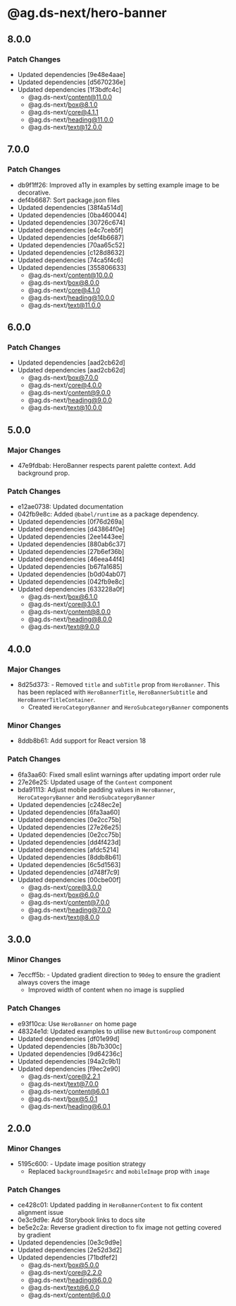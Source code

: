 # @ag.ds-next/hero-banner

## 8.0.0

### Patch Changes

- Updated dependencies [9e48e4aae]
- Updated dependencies [d5670236e]
- Updated dependencies [1f3bdfc4c]
  - @ag.ds-next/content@11.0.0
  - @ag.ds-next/box@8.1.0
  - @ag.ds-next/core@4.1.1
  - @ag.ds-next/heading@11.0.0
  - @ag.ds-next/text@12.0.0

## 7.0.0

### Patch Changes

- db9f1ff26: Improved a11y in examples by setting example image to be decorative.
- def4b6687: Sort package.json files
- Updated dependencies [38f4a514d]
- Updated dependencies [0ba460044]
- Updated dependencies [30726c674]
- Updated dependencies [e4c7ceb5f]
- Updated dependencies [def4b6687]
- Updated dependencies [70aa65c52]
- Updated dependencies [c128d8632]
- Updated dependencies [74ca5f4c6]
- Updated dependencies [355806633]
  - @ag.ds-next/content@10.0.0
  - @ag.ds-next/box@8.0.0
  - @ag.ds-next/core@4.1.0
  - @ag.ds-next/heading@10.0.0
  - @ag.ds-next/text@11.0.0

## 6.0.0

### Patch Changes

- Updated dependencies [aad2cb62d]
- Updated dependencies [aad2cb62d]
  - @ag.ds-next/box@7.0.0
  - @ag.ds-next/core@4.0.0
  - @ag.ds-next/content@9.0.0
  - @ag.ds-next/heading@9.0.0
  - @ag.ds-next/text@10.0.0

## 5.0.0

### Major Changes

- 47e9fdbab: HeroBanner respects parent palette context. Add background prop.

### Patch Changes

- e12ae0738: Updated documentation
- 042fb9e8c: Added `@babel/runtime` as a package dependency.
- Updated dependencies [0f76d269a]
- Updated dependencies [d43864f0e]
- Updated dependencies [2ee1443ee]
- Updated dependencies [880ab6c37]
- Updated dependencies [27b6ef36b]
- Updated dependencies [46eea44f4]
- Updated dependencies [b67fa1685]
- Updated dependencies [b0d04ab07]
- Updated dependencies [042fb9e8c]
- Updated dependencies [633228a0f]
  - @ag.ds-next/box@6.1.0
  - @ag.ds-next/core@3.0.1
  - @ag.ds-next/content@8.0.0
  - @ag.ds-next/heading@8.0.0
  - @ag.ds-next/text@9.0.0

## 4.0.0

### Major Changes

- 8d25d373: - Removed `title` and `subTitle` prop from `HeroBanner`. This has been replaced with `HeroBannerTitle`, `HeroBannerSubtitle` and `HeroBannerTitleContainer`.
  - Created `HeroCategoryBanner` and `HeroSubcategoryBanner` components

### Minor Changes

- 8ddb8b61: Add support for React version 18

### Patch Changes

- 6fa3aa60: Fixed small eslint warnings after updating import order rule
- 27e26e25: Updated usage of the `Content` component
- bda91113: Adjust mobile padding values in `HeroBanner`, `HeroCategoryBanner` and `HeroSubcategoryBanner`
- Updated dependencies [c248ec2e]
- Updated dependencies [6fa3aa60]
- Updated dependencies [0e2cc75b]
- Updated dependencies [27e26e25]
- Updated dependencies [0e2cc75b]
- Updated dependencies [dd4f423d]
- Updated dependencies [afdc5214]
- Updated dependencies [8ddb8b61]
- Updated dependencies [6c5d1563]
- Updated dependencies [d748f7c9]
- Updated dependencies [00cbe00f]
  - @ag.ds-next/core@3.0.0
  - @ag.ds-next/box@6.0.0
  - @ag.ds-next/content@7.0.0
  - @ag.ds-next/heading@7.0.0
  - @ag.ds-next/text@8.0.0

## 3.0.0

### Minor Changes

- 7eccff5b: - Updated gradient direction to `90deg` to ensure the gradient always covers the image
  - Improved width of content when no image is supplied

### Patch Changes

- e93f10ca: Use `HeroBanner` on home page
- 48324e1d: Updated examples to utilise new `ButtonGroup` component
- Updated dependencies [df01e99d]
- Updated dependencies [8b7b300c]
- Updated dependencies [9d64236c]
- Updated dependencies [94a2c9b1]
- Updated dependencies [f9ec2e90]
  - @ag.ds-next/core@2.2.1
  - @ag.ds-next/text@7.0.0
  - @ag.ds-next/content@6.0.1
  - @ag.ds-next/box@5.0.1
  - @ag.ds-next/heading@6.0.1

## 2.0.0

### Minor Changes

- 5195c600: - Update image position strategy
  - Replaced `backgroundImageSrc` and `mobileImage` prop with `image`

### Patch Changes

- ce428c01: Updated padding in `HeroBannerContent` to fix content alignment issue
- 0e3c9d9e: Add Storybook links to docs site
- be5e2c2a: Reverse gradient direction to fix image not getting covered by gradient
- Updated dependencies [0e3c9d9e]
- Updated dependencies [2e52d3d2]
- Updated dependencies [71bdfef2]
  - @ag.ds-next/box@5.0.0
  - @ag.ds-next/core@2.2.0
  - @ag.ds-next/heading@6.0.0
  - @ag.ds-next/text@6.0.0
  - @ag.ds-next/content@6.0.0
